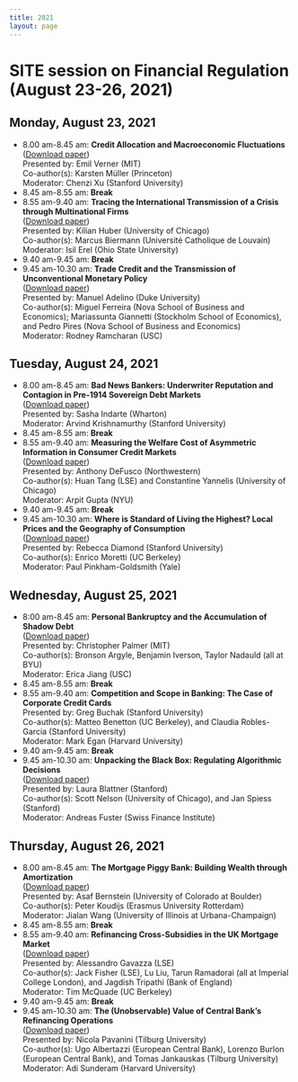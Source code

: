 ```yaml
---
title: 2021
layout: page
---
```


# SITE session on Financial Regulation (August 23-26, 2021)

## Monday, August 23, 2021
*	8.00 am-8.45 am: **Credit Allocation and Macroeconomic Fluctuations**\
([Download paper](https://drive.google.com/file/d/1T0gFpFEuvmAJx-hB77LT17k-dRaNXndd/view?usp=sharing))\
Presented by: Emil Verner (MIT)\
Co-author(s): Karsten Müller (Princeton)\
Moderator: Chenzi Xu (Stanford University)
* 8.45 am-8.55 am: **Break**
*	8.55 am-9.40 am: **Tracing the International Transmission of a Crisis through Multinational Firms**\
([Download paper](https://drive.google.com/file/d/1Pj5KG0Jbotv-I3g_w1oCtB7hLcFYC6MQ/view?usp=sharing))\
Presented by: Kilian Huber (University of Chicago)\
Co-author(s): Marcus Biermann (Université Catholique de Louvain)\
Moderator: Isil Erel (Ohio State University)
* 9.40 am-9.45 am: **Break**
*	9.45 am-10.30 am: **Trade Credit and the Transmission of Unconventional Monetary Policy**\
([Download paper](https://drive.google.com/file/d/1nNaxuLMfVWizYtv-acYxl59dMIrUxbbe/view?usp=sharing))\
Presented by: Manuel Adelino (Duke University)\
Co-author(s): Miguel Ferreira (Nova School of Business and Economics); Mariassunta Giannetti (Stockholm School of Economics), and Pedro Pires (Nova School of Business and Economics)\
Moderator: Rodney Ramcharan (USC)

## Tuesday, August 24, 2021
*	8.00 am-8.45 am: **Bad News Bankers: Underwriter Reputation and Contagion in Pre-1914 Sovereign Debt Markets**\
([Download paper](https://drive.google.com/file/d/1wNnSbvSyKkUOzTHe9HGlH1FFT4ygvK0r/view?usp=sharing))\
Presented by: Sasha Indarte (Wharton)\
Moderator: Arvind Krishnamurthy (Stanford University)
* 8.45 am-8.55 am: **Break**
*	8.55 am-9.40 am: **Measuring the Welfare Cost of Asymmetric Information in Consumer Credit Markets**\
([Download paper](https://drive.google.com/file/d/15kT9opIOzFv9qpuybwtLeHLSinTVRudp/view?usp=sharing))\
Presented by: Anthony DeFusco (Northwestern)\
Co-author(s): Huan Tang (LSE) and Constantine Yannelis (University of Chicago)\
Moderator: Arpit Gupta (NYU)
* 9.40 am-9.45 am: **Break**
*	9.45 am-10.30 am: **Where is Standard of Living the Highest? Local Prices and the Geography of Consumption**\
([Download paper](https://drive.google.com/file/d/14OxZwa-IIp3p7JHC0up5hO-EosaCZT6i/view?usp=sharing))\
Presented by: Rebecca Diamond (Stanford University)\
Co-author(s): Enrico Moretti (UC Berkeley)\
Moderator: Paul Pinkham-Goldsmith  (Yale)

## Wednesday, August 25, 2021
*	8:00 am-8.45 am: **Personal Bankruptcy and the Accumulation of Shadow Debt**\
([Download paper](http://web.mit.edu/cjpalmer/www/AINP-Shadow-Debt.pdf))\
Presented by: Christopher Palmer (MIT)\
Co-author(s): Bronson Argyle, Benjamin Iverson, Taylor Nadauld (all at BYU)\
Moderator: Erica Jiang (USC)
* 8.45 am-8.55 am: **Break**
*	8.55 am-9.40 am: **Competition and Scope in Banking: The Case of Corporate Credit Cards**\
Presented by: Greg Buchak (Stanford University)\
Co-author(s): Matteo Benetton (UC Berkeley), and Claudia Robles-Garcia (Stanford University)\
Moderator: Mark Egan (Harvard University)
* 9.40 am-9.45 am: **Break**
*	9.45 am-10.30 am: **Unpacking the Black Box: Regulating Algorithmic Decisions**\
([Download paper](https://www.dropbox.com/s/yoszw308wlo2v1u/BlackBox_Blattner_Nelson_Spiess_August21.pdf?dl=0))\
Presented by: Laura Blattner (Stanford)\
Co-author(s): Scott Nelson (University of Chicago), and Jan Spiess (Stanford)\
Moderator: Andreas Fuster (Swiss Finance Institute)

## Thursday, August 26, 2021
*	8.00 am-8.45 am: **The Mortgage Piggy Bank: Building Wealth through Amortization**\
([Download paper](https://drive.google.com/file/d/1DKjqNLfmcKREgF2KMj2CdwB3zdxXZEbI/view?usp=sharing))\
Presented by: Asaf Bernstein (University of Colorado at Boulder)\
Co-author(s): Peter Koudijs (Erasmus University Rotterdam)\
Moderator: Jialan Wang (University of Illinois at Urbana-Champaign)
* 8.45 am-8.55 am: **Break**
*	8.55 am-9.40 am: **Refinancing Cross-Subsidies in the UK Mortgage Market**\
([Download paper](https://www.tarunramadorai.com/TarunPapers/Cross_Subsidies.pdf))\
Presented by: Alessandro Gavazza (LSE)\
Co-author(s): Jack Fisher (LSE), Lu Liu, Tarun Ramadorai (all at Imperial College London), and Jagdish Tripathi (Bank of England)\
Moderator: Tim McQuade (UC Berkeley)
* 9.40 am-9.45 am: **Break**
*	9.45 am-10.30 am: **The (Unobservable) Value of Central Bank’s Refinancing Operations**\
([Download paper](https://drive.google.com/file/d/1-tqLS1pzWCgS4NrUC6gWvp3bjYyM71Ko/view?usp=sharing))\
Presented by: Nicola Pavanini (Tilburg University)\
Co-author(s): Ugo Albertazzi (European Central Bank), Lorenzo Burlon (European Central Bank), and Tomas Jankauskas (Tilburg University)\
Moderator: Adi Sunderam (Harvard University)
